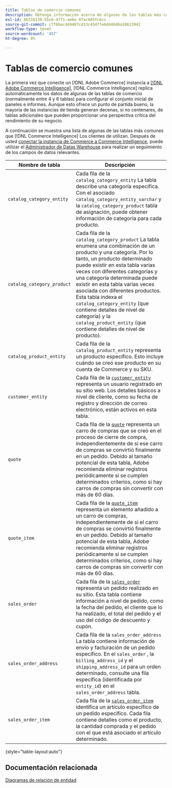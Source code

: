 ```yaml
---
title: Tablas de comercio comunes
description: Obtenga información acerca de algunas de las tablas más comunes que [!DNL Commerce Intelligence] Los clientes de utilizan.
exl-id: 8b316130-55c6-4771-ae6e-97ac605fc6cc
source-git-commit: c7f6bacd49487cd13c4347fe6dd46d6a10613942
workflow-type: tm+mt
source-wordcount: '457'
ht-degree: 0%

---
```


# Tablas de comercio comunes

La primera vez que conecte un [!DNL Adobe Commerce] instancia a [[!DNL Adobe Commerce Intelligence]](../importing-data/integrations/magento.md), [!DNL Commerce Intelligence] replica automáticamente los datos de algunas de las tablas de comercio (normalmente entre 4 y 6 tablas) para configurar el conjunto inicial de paneles e informes. Aunque esto ofrece un punto de partida bueno, la mayoría de las instancias de tienda generan decenas, si no centenares, de tablas adicionales que pueden proporcionar una perspectiva crítica del rendimiento de su negocio.

A continuación se muestra una lista de algunas de las tablas más comunes que [!DNL Commerce Intelligence] Los clientes de utilizan. Después de usted [conectar la instancia de Commerce a Commerce Intelligence](../../data-analyst/importing-data/integrations/magento.md), puede utilizar el [Administrador de Datas Warehouse](../../data-analyst/data-warehouse-mgr/tour-dwm.md) para realizar un seguimiento de los campos de datos relevantes.

| Nombre de tabla | Descripción |
|---|---|
| `catalog_category_entity` | Cada fila de la `catalog_category_entity` La tabla describe una categoría específica. Con el asociado `catalog_category_entity_varchar` y la `catalog_category_product` tabla de asignación, puede obtener información de categoría para cada producto. |
| `catalog_category_product` | Cada fila de la `catalog_category_product` La tabla enumera una combinación de un producto y una categoría. Por lo tanto, un producto determinado puede existir en esta tabla varias veces con diferentes categorías y una categoría determinada puede existir en esta tabla varias veces asociada con diferentes productos. Esta tabla indexa el `catalog_category_entity` (que contiene detalles de nivel de categoría) y la `catalog_product_entity` (que contiene detalles de nivel de producto). |
| `catalog_product_entity` | Cada fila de la `catalog_product_entity` representa un producto específico. Esto incluye cuándo se creó ese producto en su cuenta de Commerce y su SKU. |
| `customer_entity` | Cada fila de la [`customer_entity`](../data-warehouse-mgr/cust-ent-table.md) representa un usuario registrado en su sitio web. Los detalles básicos a nivel de cliente, como su fecha de registro y dirección de correo electrónico, están activos en esta tabla. |
| `quote` | Cada fila de la [`quote`](../data-warehouse-mgr/sales-flat-quote-table.md) representa un carro de compras que se creó en el proceso de cierre de compra, independientemente de si ese carro de compras se convirtió finalmente en un pedido. Debido al tamaño potencial de esta tabla, Adobe recomienda eliminar registros periódicamente si se cumplen determinados criterios, como si hay carros de compras sin convertir con más de 60 días. |
| `quote_item` | Cada fila de la [`quote_item`](../data-warehouse-mgr/sales-flat-quote-item-table.md) representa un elemento añadido a un carro de compras, independientemente de si el carro de compras se convirtió finalmente en un pedido. Debido al tamaño potencial de esta tabla, Adobe recomienda eliminar registros periódicamente si se cumplen determinados criterios, como si hay carros de compras sin convertir con más de 60 días. |
| `sales_order` | Cada fila de la [`sales_order`](../data-warehouse-mgr/sales-flat-order-table.md) representa un pedido realizado en su sitio. Esta tabla contiene información a nivel de pedido, como la fecha del pedido, el cliente que lo ha realizado, el total del pedido y el uso del código de descuento y cupón. |
| `sales_order_address` | Cada fila de la `sales_order_address` La tabla contiene información de envío y facturación de un pedido específico. En el `sales_order` , la `billing_address_id` y el `shipping_address_id` para un orden determinado, consulte una fila específica (identificada por `entity_id`) en el `sales_order_address` tabla. |
| `sales_order_item` | Cada fila de la [`sales_order_item`](../data-warehouse-mgr/sales-flat-quote-item-table.md) identifica un artículo específico de un pedido específico. Cada fila contiene detalles como el producto, la cantidad comprada y el pedido con el que está asociado el artículo determinado. |

{style="table-layout:auto"}

## Documentación relacionada

[Diagramas de relación de entidad](../data-warehouse-mgr/entity-rel-diag.md)
